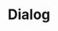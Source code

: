 ---
layout: default
title: Dialog
has_children: true
permalink: /docs/frontend/dialog
parent: Frontend
nav_order: 2
---